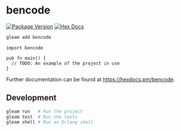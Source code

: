 # bencode

[![Package Version](https://img.shields.io/hexpm/v/bencode)](https://hex.pm/packages/bencode)
[![Hex Docs](https://img.shields.io/badge/hex-docs-ffaff3)](https://hexdocs.pm/bencode/)

```sh
gleam add bencode
```
```gleam
import bencode

pub fn main() {
  // TODO: An example of the project in use
}
```

Further documentation can be found at <https://hexdocs.pm/bencode>.

## Development

```sh
gleam run   # Run the project
gleam test  # Run the tests
gleam shell # Run an Erlang shell
```

